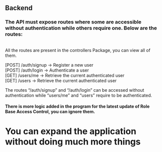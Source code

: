 <h2> Backend </h2>

<h3> The API must expose routes where some are accessible without authentication while others require one. Below are the routes: </h3><br/>
All the routes are present in the controllers Package, you can view all of them. <br>

[POST] /auth/signup → Register a new user <br/>
[POST] /auth/login → Authenticate a user <br/>
[GET] /users/me → Retrieve the current authenticated user <br/>
[GET] /users → Retrieve the current authenticated user <br/>

The routes “/auth/signup” and “/auth/login” can be accessed without authentication while “users/me” and “users” require to be authenticated.

<h4> There is more logic added in the program for the latest update of Role Base Access Control, you can ignore them. </h4>

# You can expand the application without doing much more things
